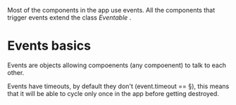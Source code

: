 Most of the components in the app use events. All the components that trigger events extend the class *Eventable* .

# Events basics

Events are objects allowing compoenents (any compoenent) to talk to each other.

Events have timeouts, by default they don't (event.timeout == §), this means that it will be able to cycle only once in the app before getting destroyed.

